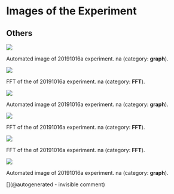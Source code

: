# Images of the Experiment

## Others

![](/matty/20191016a/images/20191016a-2.jpg)

Automated image of 20191016a experiment. na (category: __graph__).

![](/matty/20191016a/images/20191016a-3-fft.jpg)

FFT of the of 20191016a experiment. na (category: __FFT__).

![](/matty/20191016a/images/20191016a-1.jpg)

Automated image of 20191016a experiment. na (category: __graph__).

![](/matty/20191016a/images/20191016a-1-fft.jpg)

FFT of the of 20191016a experiment. na (category: __FFT__).

![](/matty/20191016a/images/20191016a-2-fft.jpg)

FFT of the of 20191016a experiment. na (category: __FFT__).

![](/matty/20191016a/images/20191016a-3.jpg)

Automated image of 20191016a experiment. na (category: __graph__).



[](@autogenerated - invisible comment)